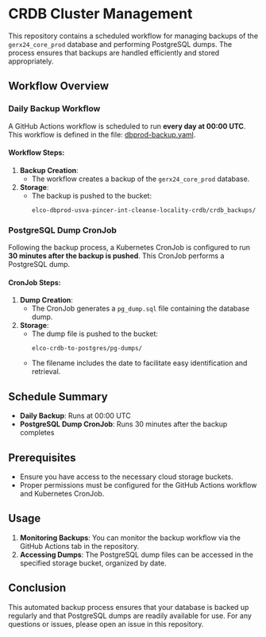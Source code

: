 # CRDB Cluster Management

This repository contains a scheduled workflow for managing backups of the `gerx24_core_prod` database and performing PostgreSQL dumps. The process ensures that backups are handled efficiently and stored appropriately.

## Workflow Overview

### Daily Backup Workflow

A GitHub Actions workflow is scheduled to run **every day at 00:00 UTC**. This workflow is defined in the file: [dbprod-backup.yaml](https://github.com/elc-online/crdb-cluster-management/actions/workflows/dbprod-backup.yaml).

#### Workflow Steps:
1. **Backup Creation**:
   - The workflow creates a backup of the `gerx24_core_prod` database.
2. **Storage**:
   - The backup is pushed to the bucket:
     ```
     elco-dbprod-usva-pincer-int-cleanse-locality-crdb/crdb_backups/
     ```

### PostgreSQL Dump CronJob

Following the backup process, a Kubernetes CronJob is configured to run **30 minutes after the backup is pushed**. This CronJob performs a PostgreSQL dump.

#### CronJob Steps:
1. **Dump Creation**:
   - The CronJob generates a `pg_dump.sql` file containing the database dump.
2. **Storage**:
   - The dump file is pushed to the bucket:
     ```
     elco-crdb-to-postgres/pg-dumps/
     ```
   - The filename includes the date to facilitate easy identification and retrieval.

## Schedule Summary

- **Daily Backup**: Runs at 00:00 UTC
- **PostgreSQL Dump CronJob**: Runs 30 minutes after the backup completes

## Prerequisites

- Ensure you have access to the necessary cloud storage buckets.
- Proper permissions must be configured for the GitHub Actions workflow and Kubernetes CronJob.

## Usage

1. **Monitoring Backups**: You can monitor the backup workflow via the GitHub Actions tab in the repository.
2. **Accessing Dumps**: The PostgreSQL dump files can be accessed in the specified storage bucket, organized by date.

## Conclusion

This automated backup process ensures that your database is backed up regularly and that PostgreSQL dumps are readily available for use. For any questions or issues, please open an issue in this repository.

